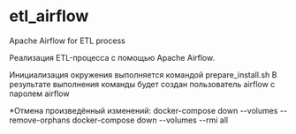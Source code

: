 # etl_airflow
Apache Airflow for ETL process

Реализация ETL-процесса с помощью Apache Airflow.

Инициализация окружения выполняется командой prepare_install.sh
В результате выполнения команды будет создан пользователь airflow с паролем airflow

*Отмена произведённый изменений:
docker-compose down --volumes --remove-orphans
docker-compose down --volumes --rmi all

